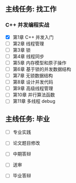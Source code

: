 ## 主线任务: 找工作

### C++ 并发编程实战

- [x] 第1章 C++ 并发入门
- [ ] 第2章 线程管理
- [ ] 第3章 锁
- [ ] 第4章 线程同步
- [ ] 第5章 内存模型和原子操作
- [ ] 第6章 基于锁的并发数据结构
- [ ] 第7章 无锁数据结构
- [ ] 第8章 设计并发代码
- [ ] 第9章 高级线程管理
- [ ] 第10章 并行算法函数
- [ ] 第11章 多线程 debug

## 主线任务: 毕业

- [ ] 专业实践

- [ ] 论文题目修改
- [ ] 中期答辩
- [ ] 送审
- [ ] 毕业答辩